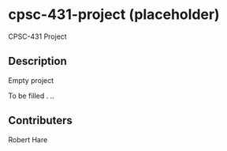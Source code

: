 # cpsc-431-project (placeholder)
CPSC-431 Project

## Description
Empty project

To be filled . .. 

## Contributers
Robert Hare
